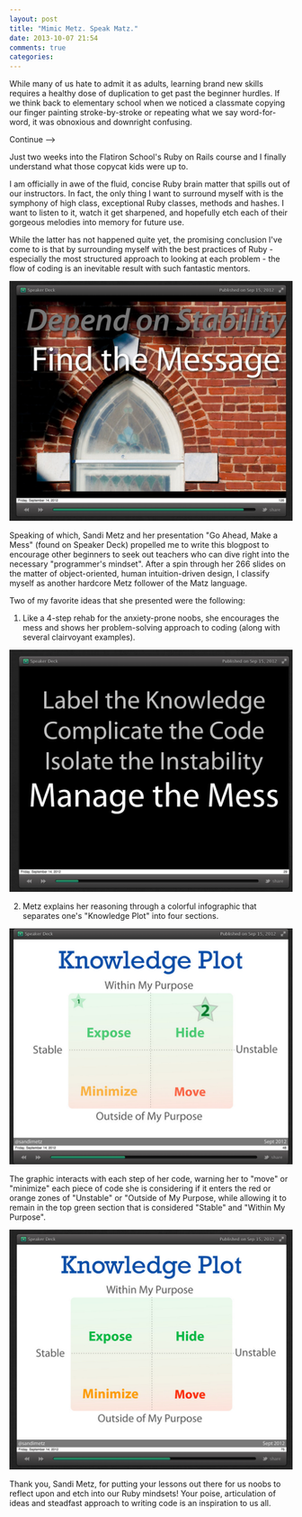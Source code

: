```yaml
---
layout: post
title: "Mimic Metz. Speak Matz."
date: 2013-10-07 21:54
comments: true
categories: 
---
```


While many of us hate to admit it as adults, learning brand new skills requires a healthy dose of duplication to get past the beginner hurdles. If we think back to elementary school when we noticed a classmate copying our finger painting stroke-by-stroke or repeating what we say word-for-word, it was obnoxious and downright confusing.

<!-- more -->
Continue -->

Just two weeks into the Flatiron School's Ruby on Rails course and I finally understand what those copycat kids were up to.

I am officially in awe of the fluid, concise Ruby brain matter that spills out of our instructors. In fact, the only thing I want to surround myself with is the symphony of high class, exceptional Ruby classes, methods and hashes. I want to listen to it, watch it get sharpened, and hopefully etch each of their gorgeous melodies into memory for future use. 

While the latter has not happened quite yet, the promising conclusion I've come to is that by surrounding myself with the best practices of Ruby - especially the most structured approach to looking at each problem - the flow of coding is an inevitable result with such fantastic mentors.

![Go Ahead, Make a Mess](/images/slide4.png)

Speaking of which, Sandi Metz and her presentation "Go Ahead, Make a Mess" (found on Speaker Deck) propelled me to write this blogpost to encourage other beginners to seek out teachers who can dive right into the necessary "programmer's mindset". After a spin through her 266 slides on the matter of object-oriented, human intuition-driven design, I classify myself as another hardcore Metz follower of the Matz language. 

Two of my favorite ideas that she presented were the following:

1. Like a 4-step rehab for the anxiety-prone noobs, she encourages the mess and shows her problem-solving approach to coding (along with several clairvoyant examples).


![Go Ahead, Make a Mess](/images/slide1.png)

2. Metz explains her reasoning through a colorful infographic that separates one's "Knowledge Plot" into four sections.


![Go Ahead, Make a Mess](/images/slide2.png)

The graphic interacts with each step of her code, warning her to "move" or "minimize" each piece of code she is considering if it enters the red or orange zones of "Unstable" or "Outside of My Purpose, while allowing it to remain in the top green section that is considered "Stable" and "Within My Purpose".


![Go Ahead, Make a Mess](/images/slide3.png)

Thank you, Sandi Metz, for putting your lessons out there for us noobs to reflect upon and etch into our Ruby mindsets! Your poise, articulation of ideas and steadfast approach to writing code is an inspiration to us all.

